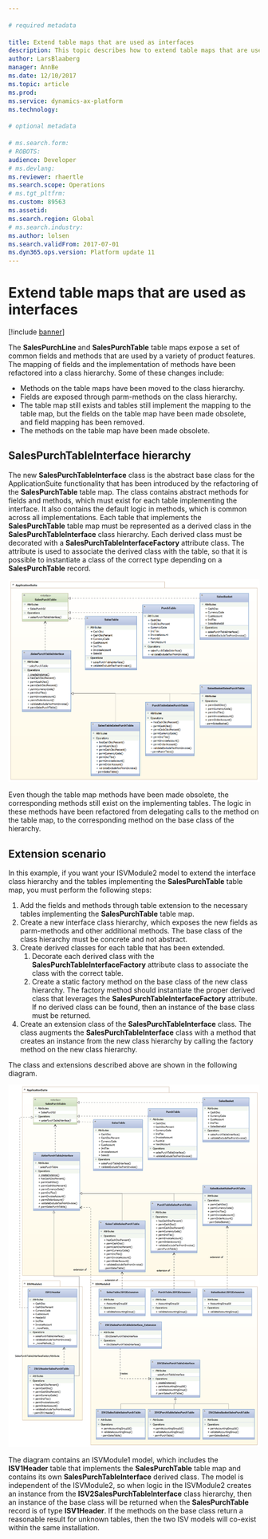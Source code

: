 ```yaml
---

# required metadata

title: Extend table maps that are used as interfaces
description: This topic describes how to extend table maps that are used as interfaces.
author: LarsBlaaberg
manager: AnnBe
ms.date: 12/10/2017
ms.topic: article
ms.prod: 
ms.service: dynamics-ax-platform
ms.technology: 

# optional metadata

# ms.search.form: 
# ROBOTS: 
audience: Developer
# ms.devlang: 
ms.reviewer: rhaertle
ms.search.scope: Operations
# ms.tgt_pltfrm: 
ms.custom: 89563
ms.assetid: 
ms.search.region: Global
# ms.search.industry: 
ms.author: lolsen
ms.search.validFrom: 2017-07-01
ms.dyn365.ops.version: Platform update 11
---
```


# Extend table maps that are used as interfaces

[!include [banner](../includes/banner.md)]

The **SalesPurchLine** and **SalesPurchTable** table maps expose a set of common fields and methods that are used by a variety of product features. The mapping of fields and the implementation of methods have been refactored into a class hierarchy. Some of these changes include:
- Methods on the table maps have been moved to the class hierarchy.
- Fields are exposed through parm-methods on the class hierarchy.
- The table map still exists and tables still implement the mapping to the table map, but the fields on the table map have been made obsolete, and field mapping has been removed.
- The methods on the table map have been made obsolete.

## SalesPurchTableInterface hierarchy

The new **SalesPurchTableInterface** class is the abstract base class for the ApplicationSuite functionality that has been introduced by the refactoring of the **SalesPurchTable** table map. The class contains abstract methods for fields and methods, which must exist for each table implementing the interface. It also contains the default logic in methods, which is common across all implementations. Each table that implements the **SalesPurchTable** table map must be represented as a derived class in the **SalesPurchTableInterface** class hierarchy. Each derived class must be decorated with a **SalesPurchTableInterfaceFactory** attribute class. The attribute is used to associate the derived class with the table, so that it is possible to instantiate a class of the correct type depending on a **SalesPurchTable** record.

![MapsAsInterfaces](media/MapsAsInterfaces1.png)

Even though the table map methods have been made obsolete, the corresponding methods still exist on the implementing tables. The logic in these methods have been refactored from delegating calls to the method on the table map, to the corresponding method on the base class of the hierarchy.

## Extension scenario

In this example, if you want your ISVModule2 model to extend the interface class hierarchy and the tables implementing the **SalesPurchTable** table map, you must perform the following steps:
1. Add the fields and methods through table extension to the necessary tables implementing the **SalesPurchTable** table map.
2. Create a new interface class hierarchy, which exposes the new fields as parm-methods and other additional methods. The base class of the class hierarchy must be concrete and not abstract.
3. Create derived classes for each table that has been extended.
    1. Decorate each derived class with the **SalesPurchTableInterfaceFactory** attribute class to associate the class with the correct table.
    2. Create a static factory method on the base class of the new class hierarchy. The factory method should instantiate the proper derived class that leverages the **SalesPurchTableInterfaceFactory** attribute. If no derived class can be found, then an instance of the base class must be returned.
4. Create an extension class of the **SalesPurchTableInterface** class. The class augments the **SalesPurchTableInterface** class with a method that creates an instance from the new class hierarchy by calling the factory method on the new class hierarchy.
	
The class and extensions described above are shown in the following diagram.

![MapsAsInterfacesWalkThrough](media/MapsAsInterfaces2.png)

The diagram contains an ISVModule1 model, which includes the **ISV1Header** table that implements the **SalesPurchTable** table map and contains its own **SalesPurchTableInterface** derived class. The model is independent of the ISVModule2, so when logic in the ISVModule2 creates an instance from the **ISV2SalesPurchTableInterface** class hierarchy, then an instance of the base class will be returned when the **SalesPurchTable** record is of type **ISV1Header**. If the methods on the base class return a reasonable result for unknown tables, then the two ISV models will co-exist within the same installation.
